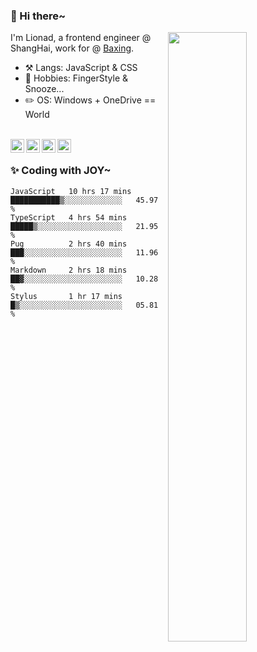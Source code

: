 ### 👋 Hi there~

[<img align="right" width="50%" src="https://github-readme-stats.vercel.app/api?username=Lionad-Morotar&show_icons=true">](https://metrics.lecoq.io/ouuan?template=classic)

I'm Lionad, a frontend engineer @ ShangHai, work for @ [Baxing](https://github.com/baixing).

- ⚒️ Langs: JavaScript & CSS
- 🎨 Hobbies: FingerStyle & Snooze...
- ✏️ OS: Windows + OneDrive == World

<br />

<a href="https://www.lionad.art">
  <img align="left" alt="lionad-art" width="22px" src="https://cdn.jsdelivr.net/npm/simple-icons@3.1.0/icons/wordpress.svg" />
</a>
<a href="#1806234223">
  <img align="left" alt="1806234223" width="22px" src="https://cdn.jsdelivr.net/npm/simple-icons@3.1.0/icons/tencentqq.svg" />
</a>
<a href="https://www.zhihu.com/people/Lionad">
  <img align="left" alt="132yse" width="22px" src="https://cdn.jsdelivr.net/npm/simple-icons@3.1.0/icons/zhihu.svg" />
</a>
<a href="https://github.com/Lionad-Morotar">
  <img align="left" alt="yisar" width="22px" src="https://cdn.jsdelivr.net/npm/simple-icons@3.1.0/icons/github.svg" />
</a>

<br />

### ✨ Coding with JOY~

<!--START_SECTION:waka-->
```text
JavaScript   10 hrs 17 mins  ███████████▒░░░░░░░░░░░░░   45.97 % 
TypeScript   4 hrs 54 mins   █████▒░░░░░░░░░░░░░░░░░░░   21.95 % 
Pug          2 hrs 40 mins   ███░░░░░░░░░░░░░░░░░░░░░░   11.96 % 
Markdown     2 hrs 18 mins   ██▓░░░░░░░░░░░░░░░░░░░░░░   10.28 % 
Stylus       1 hr 17 mins    █▒░░░░░░░░░░░░░░░░░░░░░░░   05.81 % 
```
<!--END_SECTION:waka-->
